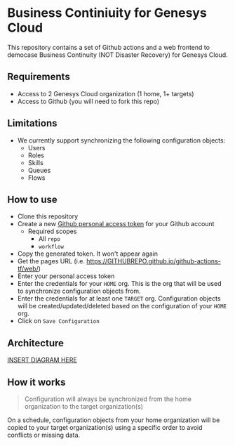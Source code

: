 # Business Continiuity for Genesys Cloud

This repository contains a set of Github actions and a web frontend to democase Business Continuity (NOT Disaster Recovery) for Genesys Cloud.

## Requirements

- Access to 2 Genesys Cloud organization (1 home, 1+ targets)
- Access to Github (you will need to fork this repo)

## Limitations

- We currently support synchronizing the following configuration objects:
  - Users
  - Roles
  - Skills
  - Queues
  - Flows

## How to use

- Clone this repository
- Create a new [Github personal access token](https://docs.github.com/en/authentication/keeping-your-account-and-data-secure/creating-a-personal-access-token) for your Github account
  - Required scopes
    - All `repo`
    - `workflow`
- Copy the generated token. It won't appear again
- Get the pages URL (i.e. https://GITHUBREPO.github.io/github-actions-tf/web/)
- Enter your personal access token
- Enter the credentials for your `HOME` org. This is the org that will be used to synchronize configuration objects from.
- Enter the credentials for at least one `TARGET` org. Configuration objects will be created/updated/deleted based on the configuration of your `HOME` org.
- Click on `Save Configuration`

## Architecture

[INSERT DIAGRAM HERE](image)

## How it works

> Configuration will always be synchronized from the home organization to the target organization(s)

On a schedule, configuration objects from your home organization will be copied to your target organization(s) using a specific order to avoid conflicts or missing data.
